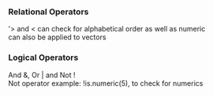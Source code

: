 ### Relational Operators  
'> and < can check for alphabetical order as well as numeric  
    can also be applied to vectors


### Logical Operators  
And &, Or | and Not !  
Not operator example: !is.numeric(5), to check for numerics  
